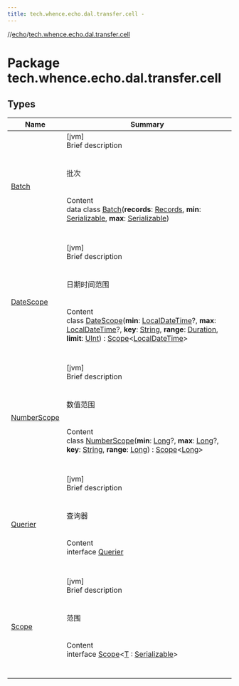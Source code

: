 ```yaml
---
title: tech.whence.echo.dal.transfer.cell -
---
```

//[echo](../index.md)/[tech.whence.echo.dal.transfer.cell](index.md)



# Package tech.whence.echo.dal.transfer.cell  


## Types  
  
|  Name|  Summary| 
|---|---|
| [Batch](-batch/index.md)| [jvm]  <br>Brief description  <br><br><br>批次<br><br>  <br>Content  <br>data class [Batch](-batch/index.md)(**records**: [Records](../tech.whence.echo.dal.entity/index.md#tech.whence.echo.dal.entity/Records///PointingToDeclaration/), **min**: [Serializable](https://docs.oracle.com/javase/8/docs/api/java/io/Serializable.html), **max**: [Serializable](https://docs.oracle.com/javase/8/docs/api/java/io/Serializable.html))  <br><br><br>
| [DateScope](-date-scope/index.md)| [jvm]  <br>Brief description  <br><br><br>日期时间范围<br><br>  <br>Content  <br>class [DateScope](-date-scope/index.md)(**min**: [LocalDateTime](https://docs.oracle.com/javase/8/docs/api/java/time/LocalDateTime.html)?, **max**: [LocalDateTime](https://docs.oracle.com/javase/8/docs/api/java/time/LocalDateTime.html)?, **key**: [String](https://kotlinlang.org/api/latest/jvm/stdlib/kotlin/-string/index.html), **range**: [Duration](https://docs.oracle.com/javase/8/docs/api/java/time/Duration.html), **limit**: [UInt](https://kotlinlang.org/api/latest/jvm/stdlib/kotlin/-u-int/index.html)) : [Scope](-scope/index.md)<[LocalDateTime](https://docs.oracle.com/javase/8/docs/api/java/time/LocalDateTime.html)>   <br><br><br>
| [NumberScope](-number-scope/index.md)| [jvm]  <br>Brief description  <br><br><br>数值范围<br><br>  <br>Content  <br>class [NumberScope](-number-scope/index.md)(**min**: [Long](https://kotlinlang.org/api/latest/jvm/stdlib/kotlin/-long/index.html)?, **max**: [Long](https://kotlinlang.org/api/latest/jvm/stdlib/kotlin/-long/index.html)?, **key**: [String](https://kotlinlang.org/api/latest/jvm/stdlib/kotlin/-string/index.html), **range**: [Long](https://kotlinlang.org/api/latest/jvm/stdlib/kotlin/-long/index.html)) : [Scope](-scope/index.md)<[Long](https://kotlinlang.org/api/latest/jvm/stdlib/kotlin/-long/index.html)>   <br><br><br>
| [Querier](-querier/index.md)| [jvm]  <br>Brief description  <br><br><br>查询器<br><br>  <br>Content  <br>interface [Querier](-querier/index.md)  <br><br><br>
| [Scope](-scope/index.md)| [jvm]  <br>Brief description  <br><br><br>范围<br><br>  <br>Content  <br>interface [Scope](-scope/index.md)<[T](-scope/index.md) : [Serializable](https://docs.oracle.com/javase/8/docs/api/java/io/Serializable.html)>  <br><br><br>

